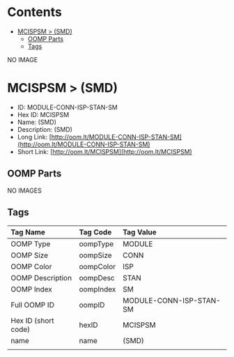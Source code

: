 



Contents
========

* [MCISPSM > (SMD)](#mcispsm--smd)
	* [OOMP Parts](#oomp-parts)
	* [Tags](#tags)
  
NO IMAGE  
# MCISPSM > (SMD)

- ID: MODULE-CONN-ISP-STAN-SM
- Hex ID: MCISPSM
- Name: (SMD)
- Description: (SMD)
- Long Link: [http://oom.lt/MODULE-CONN-ISP-STAN-SM](http://oom.lt/MODULE-CONN-ISP-STAN-SM)
- Short Link: [http://oom.lt/MCISPSM](http://oom.lt/MCISPSM)

## OOMP Parts
  
NO IMAGES  
## Tags
  

|Tag Name|Tag Code|Tag Value|
| :--- | :--- | :--- |
|OOMP Type|oompType|MODULE|
|OOMP Size|oompSize|CONN|
|OOMP Color|oompColor|ISP|
|OOMP Description|oompDesc|STAN|
|OOMP Index|oompIndex|SM|
|Full OOMP ID|oompID|MODULE-CONN-ISP-STAN-SM|
|Hex ID (short code)|hexID|MCISPSM|
|name|name|(SMD)|
||||
